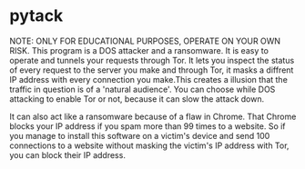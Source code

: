 # pytack
NOTE: ONLY FOR EDUCATIONAL PURPOSES, OPERATE ON YOUR OWN RISK. This program is a DOS attacker and a ransomware. It is easy to operate and tunnels your requests through Tor. It lets you inspect the status of every request to the server you make and through Tor, it masks a diffrent IP address with every connection you make.This creates a illusion that the traffic in question is of a 'natural audience'. You can choose while DOS attacking to enable Tor or not, because it can slow the attack down.

It can also act like a ransomware because of a flaw in Chrome. That Chrome blocks your IP address if you spam more than 99 times to a website. So if you manage to install this software on a victim's device and send 100 connections to a website without masking the victim's IP address with Tor, you can block their IP address. 
